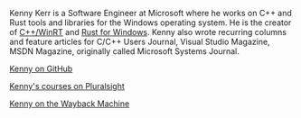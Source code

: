 Kenny Kerr is a Software Engineer at Microsoft where he works on C++ and Rust tools and libraries for the Windows operating system. He is the creator of [C++/WinRT](https://github.com/microsoft/cppwinrt) and [Rust for Windows](https://github.com/microsoft/windows-rs). Kenny also wrote recurring columns and feature articles for C/C++ Users Journal, Visual Studio Magazine, MSDN Magazine, originally called Microsoft Systems Journal.

[Kenny on GitHub](https://github.com/kennykerr)

[Kenny's courses on Pluralsight](https://www.pluralsight.com/authors/kenny-kerr)

[Kenny on the Wayback Machine](http://web.archive.org/web/20230104081844/https://kennykerr.ca/)